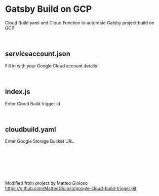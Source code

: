 # Gatsby Build on GCP
Cloud Build yaml and Cloud Function to automate Gatsby project build on GCP<br />
<br />
<br />
## serviceaccount.json
Fill in with your Google Cloud account details<br />
<br />
<br />
## index.js
Enter Cloud Build trigger id<br />
<br />
<br />
## cloudbuild.yaml
Enter Google Storage Bucket URL<br />
<br />
<br />
<br />
<br />
<br />
<br />
<br />
Modified from project by Matteo Gioioso<br />
<https://github.com/MatteoGioioso/google-cloud-build-trigger.git>
